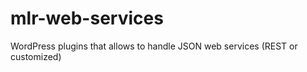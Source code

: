 mlr-web-services
================

WordPress plugins that allows to handle JSON web services (REST or customized)
